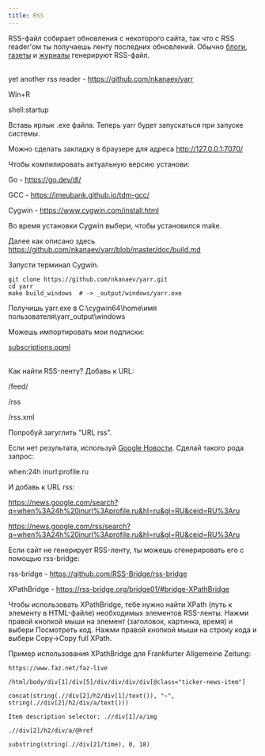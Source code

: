 ```yaml
---
title: RSS
---
```


RSS-файл собирает обновления с некоторого сайта, так что с RSS reader'ом ты получаешь ленту последних обновлений. Обычно [блоги](/ru/blogs), [газеты](/ru/newspapers) и [журналы](/ru/articles) генерируют RSS-файл.
<br><br>

yet another rss reader - <https://github.com/nkanaev/yarr>

Win+R

shell:startup

Вставь ярлык .exe файла. Теперь yarr будет запускаться при запуске системы.

Можно сделать закладку в браузере для адреса <http://127.0.0.1:7070/>

Чтобы компилировать актуальную версию установи:

Go - <https://go.dev/dl/>

GCC - <https://jmeubank.github.io/tdm-gcc/>

Cygwin - <https://www.cygwin.com/install.html>

Во время установки Cygwin выбери, чтобы установился make.

Далее как описано здесь <https://github.com/nkanaev/yarr/blob/master/doc/build.md>

Запусти терминал Cygwin.

```
git clone https://github.com/nkanaev/yarr.git
cd yarr
make build_windows  # -> _output/windows/yarr.exe
```

Получишь yarr.exe в C:\cygwin64\home\имя пользователя\yarr\_output\windows

Можешь импортировать мои подписки:

<a href="/files/subscriptions.opml" download>subscriptions.opml</a>
<br><br>

Как найти RSS-ленту? Добавь к URL:

/feed/

/rss

/rss.xml

Попробуй загуглить "URL rss".

Если нет результата, используй [Google Новости](https://news.google.com/home?hl=ru&gl=RU&ceid=RU:ru). Сделай такого рода запрос:

when:24h inurl:profile.ru

И добавь к URL rss:

<https://news.google.com/search?q=when%3A24h%20inurl%3Aprofile.ru&hl=ru&gl=RU&ceid=RU%3Aru>

<https://news.google.com/rss/search?q=when%3A24h%20inurl%3Aprofile.ru&hl=ru&gl=RU&ceid=RU%3Aru>

Если сайт не генерирует RSS-ленту, ты можешь сгенерировать его с помощью rss-bridge:

rss-bridge - <https://github.com/RSS-Bridge/rss-bridge>

XPathBridge - <https://rss-bridge.org/bridge01/#bridge-XPathBridge>

Чтобы использовать XPathBridge, тебе нужно найти XPath (путь к элементу в HTML-файле) необходимых элементов RSS-ленты. Нажми правой кнопкой мыши на элемент (заголовок, картинка, время) и выбери Посмотреть код. Нажми правой кнопкой мыши на строку кода и выбери Copy->Copy full XPath.

Пример использования XPathBridge для Frankfurter Allgemeine Zeitung:

```
https://www.faz.net/faz-live

/html/body/div[1]/div[5]/div/div/div/div[@class="ticker-news-item"]

concat(string(.//div[2]/h2/div[1]/text()), "~", string(.//div[2]/h2/div/a/text()))

Item description selector: .//div[1]/a/img

.//div[2]/h2/div/a/@href

substring(string(.//div[2]/time), 0, 18)
```